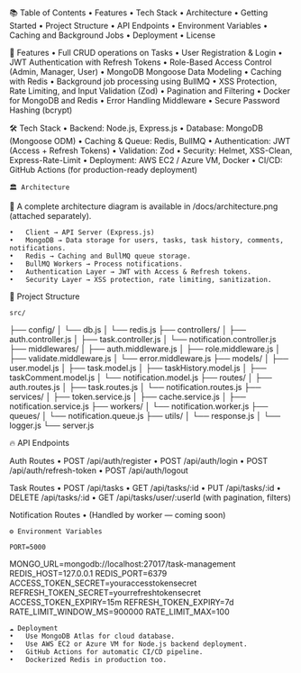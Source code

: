 📚 Table of Contents
	•	Features
	•	Tech Stack
	•	Architecture
	•	Getting Started
	•	Project Structure
	•	API Endpoints
	•	Environment Variables
	•	Caching and Background Jobs
	•	Deployment
	•	License

🚀 Features
	•	Full CRUD operations on Tasks
	•	User Registration & Login
	•	JWT Authentication with Refresh Tokens
	•	Role-Based Access Control (Admin, Manager, User)
	•	MongoDB Mongoose Data Modeling
	•	Caching with Redis
	•	Background job processing using BullMQ
	•	XSS Protection, Rate Limiting, and Input Validation (Zod)
	•	Pagination and Filtering
	•	Docker for MongoDB and Redis
	•	Error Handling Middleware
	•	Secure Password Hashing (bcrypt)

🛠 Tech Stack
	•	Backend: Node.js, Express.js
	•	Database: MongoDB (Mongoose ODM)
	•	Caching & Queue: Redis, BullMQ
	•	Authentication: JWT (Access + Refresh Tokens)
	•	Validation: Zod
	•	Security: Helmet, XSS-Clean, Express-Rate-Limit
	•	Deployment: AWS EC2 / Azure VM, Docker
	•	CI/CD: GitHub Actions (for production-ready deployment)

    🏛 Architecture

📄 A complete architecture diagram is available in /docs/architecture.png (attached separately).

	•	Client → API Server (Express.js)
	•	MongoDB → Data storage for users, tasks, task history, comments, notifications.
	•	Redis → Caching and BullMQ queue storage.
	•	BullMQ Workers → Process notifications.
	•	Authentication Layer → JWT with Access & Refresh tokens.
	•	Security Layer → XSS protection, rate limiting, sanitization.

📁 Project Structure

    src/
├── config/
│   └── db.js
│   └── redis.js
├── controllers/
│   ├── auth.controller.js
│   ├── task.controller.js
│   └── notification.controller.js
├── middlewares/
│   ├── auth.middleware.js
│   ├── role.middleware.js
│   ├── validate.middleware.js
│   └── error.middleware.js
├── models/
│   ├── user.model.js
│   ├── task.model.js
│   ├── taskHistory.model.js
│   ├── taskComment.model.js
│   └── notification.model.js
├── routes/
│   ├── auth.routes.js
│   ├── task.routes.js
│   └── notification.routes.js
├── services/
│   ├── token.service.js
│   ├── cache.service.js
│   ├── notification.service.js
├── workers/
│   └── notification.worker.js
├── queues/
│   └── notification.queue.js
├── utils/
│   └── response.js
│   └── logger.js
└── server.js


🔥 API Endpoints

Auth Routes
	•	POST /api/auth/register
	•	POST /api/auth/login
	•	POST /api/auth/refresh-token
	•	POST /api/auth/logout

Task Routes
	•	POST /api/tasks
	•	GET /api/tasks/:id
	•	PUT /api/tasks/:id
	•	DELETE /api/tasks/:id
	•	GET /api/tasks/user/:userId (with pagination, filters)

Notification Routes
	•	(Handled by worker — coming soon)


    ⚙️ Environment Variables

    PORT=5000
MONGO_URL=mongodb://localhost:27017/task-management
REDIS_HOST=127.0.0.1
REDIS_PORT=6379
ACCESS_TOKEN_SECRET=youraccesstokensecret
REFRESH_TOKEN_SECRET=yourrefreshtokensecret
ACCESS_TOKEN_EXPIRY=15m
REFRESH_TOKEN_EXPIRY=7d
RATE_LIMIT_WINDOW_MS=900000
RATE_LIMIT_MAX=100

    ☁️ Deployment
	•	Use MongoDB Atlas for cloud database.
	•	Use AWS EC2 or Azure VM for Node.js backend deployment.
	•	GitHub Actions for automatic CI/CD pipeline.
	•	Dockerized Redis in production too.